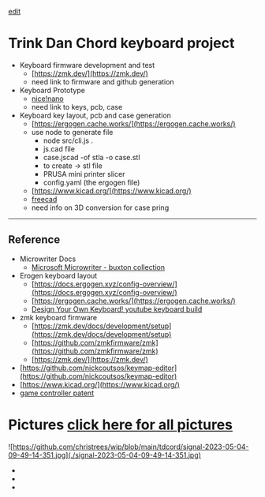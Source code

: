 [edit](https://github.com/christrees/wip/edit/main/tdchord/README.md)

# Trink Dan Chord keyboard project

- Keyboard firmware development and test
  - [https://zmk.dev/](https://zmk.dev/)
  - need link to firmware and github generation
- Keyboard Prototype
  - [nice!nano](https://nicekeyboards.com/nice-nano)
  - need link to keys, pcb, case
- Keyboard key layout, pcb and case generation
  - [https://ergogen.cache.works/](https://ergogen.cache.works/)
  - use node to generate file
    - node src/cli.js .
    - js.cad file
    - case.jscad -of stla -o case.stl 
    - to create -> stl file
    - PRUSA mini printer slicer
    - config.yaml (the ergogen file)
  - [https://www.kicad.org/](https://www.kicad.org/)
  - [freecad]()
  - need info on 3D conversion for case pring

---

## Reference
- Microwriter Docs
  - [Microsoft Microwriter - buxton collection](https://www.microsoft.com/buxtoncollection/detail.aspx?id=5)
- Erogen keyboard layout
  - [https://docs.ergogen.xyz/config-overview/](https://docs.ergogen.xyz/config-overview/)
  - [https://ergogen.cache.works/](https://ergogen.cache.works/)
  - [Design Your Own Keyboard! youtube keyboard build](https://www.youtube.com/watch?v=M_VuXVErD6E)
- zmk keyboard firmware
  - [https://zmk.dev/docs/development/setup](https://zmk.dev/docs/development/setup)
  - [https://github.com/zmkfirmware/zmk](https://github.com/zmkfirmware/zmk)
  - [https://zmk.dev/](https://zmk.dev/)
- [https://github.com/nickcoutsos/keymap-editor](https://github.com/nickcoutsos/keymap-editor)
- [https://www.kicad.org/](https://www.kicad.org/)
- [game controller patent](https://www.patentlyapple.com/2020/12/microsoft-has-won-8-design-patents-covering-the-xbox-series-s-console-and-game-controllers-that-cover-those-for-vr-gaming.html)

# Pictures [click here for all pictures](./tdchord-pictures)
![https://github.com/christrees/wip/blob/main/tdcord/signal-2023-05-04-09-49-14-351.jpg](./signal-2023-05-04-09-49-14-351.jpg)
- ![]()
- ![]()
- ![]()

